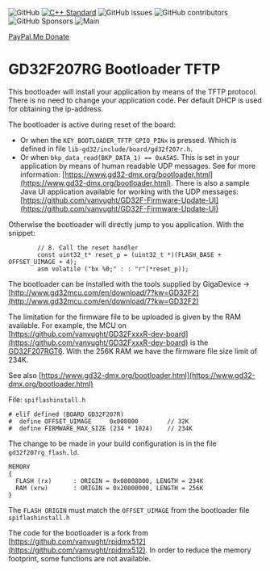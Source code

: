 ![GitHub](https://img.shields.io/github/license/vanvught/GD32F207RG-Bootloader-TFTP)
[![C++ Standard](https://img.shields.io/badge/C%2B%2B-11-blue.svg)](https://img.shields.io/badge/C%2B%2B-11%-blue.svg)
![GitHub issues](https://img.shields.io/github/issues-raw/vanvught/GD32F207RG-Bootloader-TFTP)
![GitHub contributors](https://img.shields.io/github/contributors/vanvught/GD32F207RG-Bootloader-TFTP)
![GitHub Sponsors](https://img.shields.io/github/sponsors/vanvught)
![Main](https://github.com/vanvught/GD32F207RG-Bootloader-TFTP/actions/workflows/c-cpp.yml/badge.svg?branch=main)

[PayPal.Me Donate](https://paypal.me/AvanVught?locale.x=nl_NL)

# GD32F207RG Bootloader TFTP

This bootloader will install your application by means of the TFTP protocol. There is no need to change your application code. 
Per default DHCP is used for obtaining the ip-address.

The bootloader is active during reset of the board:

* Or when the `KEY_BOOTLOADER_TFTP_GPIO_PINx` is pressed. Which is defined in file `lib-gd32/include/board/gd32f207r.h`.
* Or when `bkp_data_read(BKP_DATA_1) == 0xA5A5`. This is set in your application by means of human readable UDP messages. See for more information: [https://www.gd32-dmx.org/bootloader.html](https://www.gd32-dmx.org/bootloader.html). There is also a sample Java UI application available for working with the UDP messages: [https://github.com/vanvught/GD32F-Firmware-Update-UI](https://github.com/vanvught/GD32F-Firmware-Update-UI)

Otherwise the bootloader will directly jump to you application. With the snippet: 

	    	// 8. Call the reset handler
	    	const uint32_t* reset_p = (uint32_t *)(FLASH_BASE + OFFSET_UIMAGE + 4);
	    	asm volatile ("bx %0;" : : "r"(*reset_p));

The bootloader can be installed with the tools supplied by GigaDevice -> [http://www.gd32mcu.com/en/download/7?kw=GD32F2](http://www.gd32mcu.com/en/download/7?kw=GD32F2)

The limitation for the firmware file to be uploaded is given by the RAM available. For example, the MCU on [https://github.com/vanvught/GD32FxxxR-dev-board](https://github.com/vanvught/GD32FxxxR-dev-board) is the [GD32F207RGT6](https://www.gigadevice.com/microcontroller/gd32f207rgt6/). With the 256K RAM we have the firmware file size limit of 234K.

See also [https://www.gd32-dmx.org/bootloader.html](https://www.gd32-dmx.org/bootloader.html)

File: `spiflashinstall.h`

	# elif defined (BOARD_GD32F207R)
	#  define OFFSET_UIMAGE		0x008000		// 32K
	#  define FIRMWARE_MAX_SIZE (234 * 1024)	// 234K


The change to be made in your build configuration is in the file `gd32f207rg_flash.ld`. 
	
	MEMORY
	{
	  FLASH (rx)      : ORIGIN = 0x08008000, LENGTH = 234K
	  RAM (xrw)       : ORIGIN = 0x20000000, LENGTH = 256K
	}
	
	
The `FLASH ORIGIN` must match the `OFFSET_UIMAGE` from the bootloader file `spiflashinstall.h`


The code for the bootloader is a fork from [https://github.com/vanvught/rpidmx512](https://github.com/vanvught/rpidmx512). In order to reduce the memory footprint, some functions are not available. 